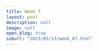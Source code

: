 ```yaml
---
title: Week 7
layout: post
description: null
image: null
open_blog: true
suburl: "2023/05/13/week_07.html"
---
```

